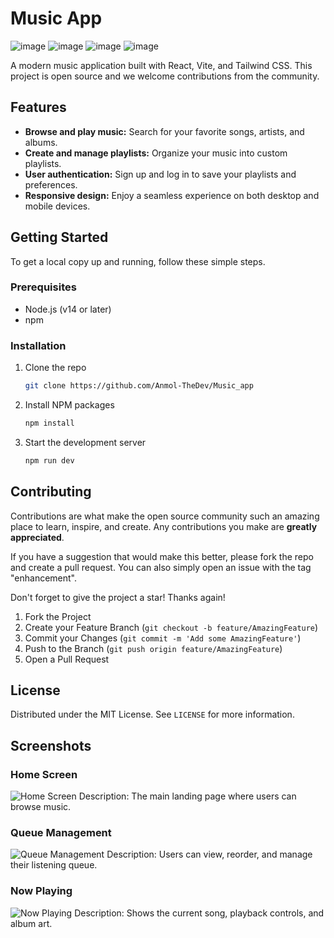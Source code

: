 # Music App

![image](https://github.com/user-attachments/assets/4f6d2d67-ca6f-4d53-9331-2c511ef44d8e)
![image](https://github.com/user-attachments/assets/77b41f3b-c0f1-4608-99d2-d49b176c231d)
![image](https://github.com/user-attachments/assets/451b4b45-47a7-466e-9792-f9056c12f990)
![image](https://github.com/user-attachments/assets/99db05d9-274c-4034-8304-2714d8efc000)

A modern music application built with React, Vite, and Tailwind CSS. This project is open source and we welcome contributions from the community.

## Features

* **Browse and play music:** Search for your favorite songs, artists, and albums.
* **Create and manage playlists:** Organize your music into custom playlists.
* **User authentication:** Sign up and log in to save your playlists and preferences.
* **Responsive design:** Enjoy a seamless experience on both desktop and mobile devices.

## Getting Started

To get a local copy up and running, follow these simple steps.

### Prerequisites

* Node.js (v14 or later)
* npm

### Installation

1. Clone the repo
   ```sh
   git clone https://github.com/Anmol-TheDev/Music_app
   ```
2. Install NPM packages
   ```sh
   npm install
   ```
3. Start the development server
   ```sh
   npm run dev
   ```

## Contributing

Contributions are what make the open source community such an amazing place to learn, inspire, and create. Any contributions you make are **greatly appreciated**.

If you have a suggestion that would make this better, please fork the repo and create a pull request. You can also simply open an issue with the tag "enhancement".

Don't forget to give the project a star! Thanks again!

1. Fork the Project
2. Create your Feature Branch (`git checkout -b feature/AmazingFeature`)
3. Commit your Changes (`git commit -m 'Add some AmazingFeature'`)
4. Push to the Branch (`git push origin feature/AmazingFeature`)
5. Open a Pull Request

## License

Distributed under the MIT License. See `LICENSE` for more information.

## Screenshots

### Home Screen
![Home Screen](./screenshots/home.png)
Description: The main landing page where users can browse music.

### Queue Management
![Queue Management](./screenshots/queue.png)
Description: Users can view, reorder, and manage their listening queue.

### Now Playing
![Now Playing](./screenshots/now-playing.png)
Description: Shows the current song, playback controls, and album art.